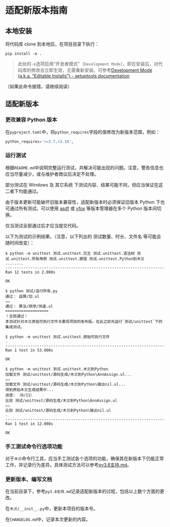 # 适配新版本指南

## 本地安装

将代码库 clone 到本地后，在项目目录下执行：

```shell
pip install -e .
```

> 此处的`-e`选项启用“开发者模式”（`Development Mode`），即在安装后，对代码库的修改会立即生效，无需重新安装。可参考[Development Mode (a.k.a. “Editable Installs”) - setuptools documentation](https://setuptools.pypa.io/en/latest/userguide/development_mode.html)

（如果此命令报错，请继续阅读）

## 适配新版本

### 更改兼容 Python 版本

在`pyproject.toml`中，将`python_requires`字段的值修改为新版本范围，例如：

```python
python_requires='>=3.7,<3.10',
```

### 运行测试

根据`README.md`中说明完整运行测试，并解决可能出现的问题。注意，警告信息也应当尽量减少，或与维护者商议后决定不处理。

部分测试在 Windows 及 其它系统 下测试内容、结果可能不同，但应当保证在这二者下均能通过。

由于版本更新可能破坏旧版本兼容性，适配新版本时必须保证旧版本 Python 下也可通过所有测试。可以使用 [asdf](https://asdf-vm.com/) 或 [vfox](https://vfox.lhan.me/) 等版本管理器在多个 Python 版本间切换。

仅当测试全部通过后才应当提交代码。

以下为测试的示例结果。（注意，以下列出的 测试数量、时长、文件名 等可能会随时间改变）：

```terminal
$ python -m unittest 测试.unittest.交互 测试.unittest.语法树 测试.unittest.所有用例 测试.unittest.报错 测试.unittest.Python到木兰
........
----------------------------------------------------------------------
Ran 12 tests in 2.000s

OK
```

```terminal
$ python 测试/运行所有.py
通过： 运算/加.ul
……
通过： 算法/排序/快速.ul
===================
！全部通过！
本测试针对木兰原始可执行文件与重现项目的发布版。在此之前先运行`测试/unittest`下的集成测试。
```

```terminal
$ python -m unittest 测试.unittest.原始可执行文件
.
----------------------------------------------------------------------
Ran 1 test in 53.000s

OK
```

```terminal
$ python -m unittest 测试.unittest.木兰到Python
加载文件 测试/unittest/源码生成/木兰到Python\AnnAssign.ul...
……
加载文件 测试/unittest/源码生成/木兰到Python\输出nil.ul...
得到原始木兰生成结果中...
进度: （0/11）
比较 测试/unittest/源码生成/木兰到Python\AnnAssign.ul
……
比较 测试/unittest/源码生成/木兰到Python\输出nil.ul
.
----------------------------------------------------------------------
Ran 1 test in 12.000s

OK
```

### 手工测试命令行选项功能

对于`木兰`命令行工具，应当手工测试各个选项的功能，确保其在新版本下仍能正常工作，并记录行为差异。具体测试方法可以参考[py3.8支持.md](py3.8%E6%94%AF%E6%8C%81.md#%E5%91%BD%E4%BB%A4%E8%A1%8C%E5%8F%82%E6%95%B0%E8%A1%8C%E4%B8%BA%E5%AF%B9%E6%AF%94%E6%B5%8B%E8%AF%95)。

### 更新版本、编写文档

在当前目录下，参考`py3.8支持.md`记录适配新版本的过程，包括以上数个方面的更改。

在`木兰/__init__.py`中，更新本项目的版本号。

在`CHANGELOG.md`中，记录本次更新的内容。

